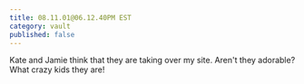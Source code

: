 ```yaml
---
title: 08.11.01@06.12.40PM EST
category: vault
published: false
---
```


Kate and Jamie think that they are taking over my site. Aren't they adorable?
What crazy kids they are!
